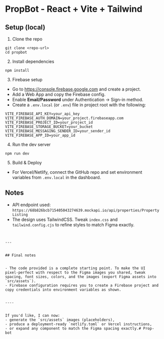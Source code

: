 # PropBot - React + Vite + Tailwind


## Setup (local)


1. Clone the repo


```
git clone <repo-url>
cd propbot
```


2. Install dependencies


```
npm install
```


3. Firebase setup


- Go to https://console.firebase.google.com and create a project.
- Add a Web App and copy the Firebase config.
- Enable **Email/Password** under Authentication -> Sign-in method.
- Create a `.env.local` (or `.env`) file in project root with the following:


```
VITE_FIREBASE_API_KEY=your_api_key
VITE_FIREBASE_AUTH_DOMAIN=your_project.firebaseapp.com
VITE_FIREBASE_PROJECT_ID=your_project_id
VITE_FIREBASE_STORAGE_BUCKET=your_bucket
VITE_FIREBASE_MESSAGING_SENDER_ID=your_sender_id
VITE_FIREBASE_APP_ID=your_app_id
```


4. Run the dev server


```
npm run dev
```


5. Build & Deploy


- For Vercel/Netlify, connect the GitHub repo and set environment variables from `.env.local` in the dashboard.


## Notes


- API endpoint used: `https://68b826bcb715405043274639.mockapi.io/api/properties/PropertyListing`
- The design uses TailwindCSS. Tweak `index.css` and `tailwind.config.cjs` to refine styles to match Figma exactly.
```


---


## Final notes


- The code provided is a complete starting point. To make the UI pixel-perfect with respect to the Figma images you shared, tweak spacing, font sizes, colors, and the images (export Figma assets into `src/assets`).
- Firebase configuration requires you to create a Firebase project and copy credentials into environment variables as shown.


----


If you'd like, I can now:
- generate the `src/assets` images (placeholders),
- produce a deployment-ready `netlify.toml` or Vercel instructions,
- or expand any component to match the Figma spacing exactly.#   P r o p - b o t  
 